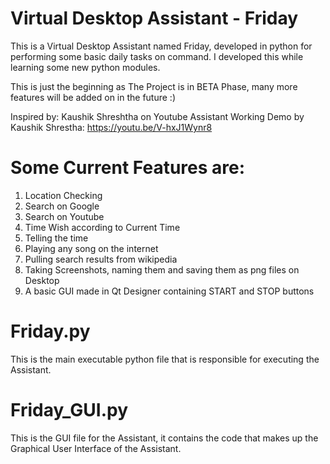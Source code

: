 # Virtual Desktop Assistant - Friday
This is a Virtual Desktop Assistant named Friday, developed in python for performing some basic daily tasks on command.
I developed this while learning some new python modules.

This is just the beginning as The Project is in BETA Phase, many more features will be added on in the future :)

Inspired by: Kaushik Shreshtha on Youtube
Assistant Working Demo by Kaushik Shrestha: https://youtu.be/V-hxJ1Wynr8

 # Some Current Features are:
 1. Location Checking
 2. Search on Google
 3. Search on Youtube
 4. Time Wish according to Current Time
 5. Telling the time
 6. Playing any song on the internet
 7. Pulling search results from wikipedia
 8. Taking Screenshots, naming them and saving them as png files on Desktop
 9. A basic GUI made in Qt Designer containing START and STOP buttons

# Friday.py
This is the main executable python file that is responsible for executing the Assistant.

# Friday_GUI.py
This is the GUI file for the Assistant, it contains the code that makes up the Graphical User Interface of the Assistant.